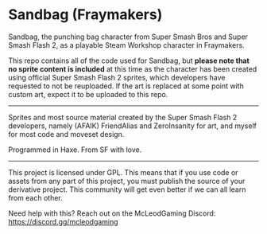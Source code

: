 # Sandbag (Fraymakers)
Sandbag, the punching bag character from Super Smash Bros and Super Smash Flash 2, as a playable Steam Workshop character in Fraymakers.

This repo contains all of the code used for Sandbag, but **please note that no sprite content is included** at this time as the character has been created using official Super Smash Flash 2 sprites, which developers have requested to not be reuploaded. If the art is replaced at some point with custom art, expect it to be uploaded to this repo.

<!-- Wanna play? *Please download directly from Steam here:*
[[Link coming once farther along]] 

-->
------

Sprites and most source material created by the Super Smash Flash 2 developers, namely (AFAIK) FriendAlias and ZeroInsanity for art, and myself for most code and moveset design.

Programmed in Haxe. 
From SF with love.

------

This project is licensed under GPL. This means that if you use code or assets from any part of this project, you must publish the source of your derivative project. This community will get even better if we can all learn from each other. 

Need help with this? Reach out on the McLeodGaming Discord:
https://discord.gg/mcleodgaming
